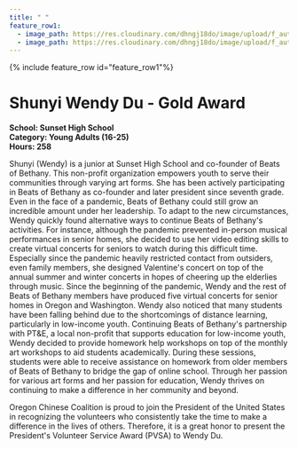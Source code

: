 ```yaml
---
title: " "
feature_row1:
  - image_path: https://res.cloudinary.com/dhngj18do/image/upload/f_auto,q_auto/v1/images/pvsa/2021_Wendy_Du1
  - image_path: https://res.cloudinary.com/dhngj18do/image/upload/f_auto,q_auto/v1/images/activities/year_2021
---
```


{% include feature_row id="feature_row1"%}

# Shunyi Wendy Du - Gold Award

**School: Sunset High School**  
**Category: Young Adults (16-25)**  
**Hours: 258**  

Shunyi (Wendy) is a junior at Sunset High School and co-founder of Beats of Bethany. This non-profit organization empowers youth to serve their communities through varying art forms. She has been actively participating in Beats of Bethany as co-founder and later president since seventh grade. Even in the face of a pandemic, Beats of Bethany could still grow an incredible amount under her leadership. To adapt to the new circumstances, Wendy quickly found alternative ways to continue Beats of Bethany's activities. For instance, although the pandemic prevented in-person musical performances in senior homes, she decided to use her video editing skills to create virtual concerts for seniors to watch during this difficult time. Especially since the pandemic heavily restricted contact from outsiders, even family members, she designed Valentine's concert on top of the annual summer and winter concerts in hopes of cheering up the elderlies through music. Since the beginning of the pandemic, Wendy and the rest of Beats of Bethany members have produced five virtual concerts for senior homes in Oregon and Washington. Wendy also noticed that many students have been falling behind due to the shortcomings of distance learning, particularly in low-income youth. Continuing Beats of Bethany's partnership with PT&E, a local non-profit that supports education for low-income youth, Wendy decided to provide homework help workshops on top of the monthly art workshops to aid students academically. During these sessions, students were able to receive assistance on homework from older members of Beats of Bethany to bridge the gap of online school. Through her passion for various art forms and her passion for education, Wendy thrives on continuing to make a difference in her community and beyond.

Oregon Chinese Coalition is proud to join the President of the United States in recognizing the volunteers who consistently take the time to make a difference in the lives of others. Therefore, it is a great honor to present the President's Volunteer Service Award (PVSA) to Wendy Du.

